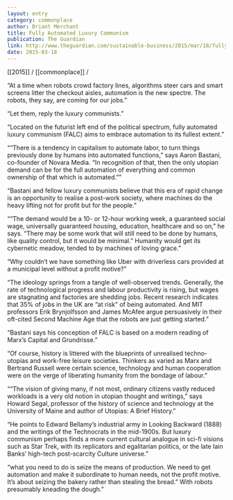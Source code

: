 ```yaml
---
layout: entry
category: commonplace
author: Briant Merchant
title: Fully Automated Luxury Communism
publication: The Guardian
link: http://www.theguardian.com/sustainable-business/2015/mar/18/fully-automated-luxury-communism-robots-employment
date: 2015-03-18
---
```


[[2015]] / [[commonplace]] / 

“At a time when robots crowd factory lines, algorithms steer cars and smart screens litter the checkout aisles, automation is the new spectre. The robots, they say, are coming for our jobs.”

“Let them, reply the luxury communists.”

“Located on the futurist left end of the political spectrum, fully automated luxury communism (FALC) aims to embrace automation to its fullest extent.”

““There is a tendency in capitalism to automate labor, to turn things previously done by humans into automated functions,” says Aaron Bastani, co-founder of Novara Media. “In recognition of that, then the only utopian demand can be for the full automation of everything and common ownership of that which is automated.””

“Bastani and fellow luxury communists believe that this era of rapid change is an opportunity to realise a post-work society, where machines do the heavy lifting not for profit but for the people.”

““The demand would be a 10- or 12-hour working week, a guaranteed social wage, universally guaranteed housing, education, healthcare and so on,” he says. “There may be some work that will still need to be done by humans, like quality control, but it would be minimal.” Humanity would get its cybernetic meadow, tended to by machines of loving grace.”

“Why couldn’t we have something like Uber with driverless cars provided at a municipal level without a profit motive?”

“The ideology springs from a tangle of well-observed trends. Generally, the rate of technological progress and labour productivity is rising, but wages are stagnating and factories are shedding jobs. Recent research indicates that 35% of jobs in the UK are “at risk” of being automated. And MIT professors Erik Brynjolfsson and James McAfee argue persuasively in their oft-cited Second Machine Age that the robots are just getting started.”

“Bastani says his conception of FALC is based on a modern reading of Marx’s Capital and Grundrisse.”

“Of course, history is littered with the blueprints of unrealised techno-utopias and work-free leisure societies. Thinkers as varied as Marx and Bertrand Russell were certain science, technology and human cooperation were on the verge of liberating humanity from the bondage of labour.”

““The vision of giving many, if not most, ordinary citizens vastly reduced workloads is a very old notion in utopian thought and writings,” says Howard Segal, professor of the history of science and technology at the University of Maine and author of Utopias: A Brief History.”

“He points to Edward Bellamy’s industrial army in Looking Backward (1888) and the writings of the Technocrats in the mid-1900s. But luxury communism perhaps finds a more current cultural analogue in sci-fi visions such as Star Trek, with its replicators and egalitarian politics, or the late Iain Banks’ high-tech post-scarcity Culture universe.”

“what you need to do is seize the means of production. We need to get automation and make it subordinate to human needs, not the profit motive. It’s about seizing the bakery rather than stealing the bread.” With robots presumably kneading the dough.”

